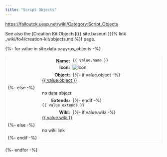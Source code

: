 ```yaml
---
title: "Script Objects"
---
```


<style type="text/css">
  dl {
    border-style: groove;
    border-width: 1px;
    padding: 0.5em;
  }

  dt {
    float: left;
    clear: left;
    width: 200px;
    text-align: right;
    font-weight: bold;
    margin-right: 8px;
  }

  dt::after {
    content: ":";
  }

  dd {
    margin: 0 0 0 110px;
    padding: 0 0 0.5em 0;
  }
</style>

<https://falloutck.uesp.net/wiki/Category:Script_Objects>

See also the [Creation Kit Objects]({{ site.baseurl }}{% link _wiki/fo4/creation-kit/objects.md %}) page.

<section>
{%- for value in site.data.papyrus_objects -%}
<dl>
  <dt>Name</dt>
  <dd><code>{{ value.name }}</code></dd>

  <dt>Icon</dt>
  <dd><img src="{{ site.baseurl }}{{ value.icon | default: '/assets/object_icon/default.png' }}" alt="Icon"></dd>

  <dt>Object</dt>
  {%- if value.object -%}
    <dd><a href="{{ site.baseurl }}/_wiki_objects_ck/{{ value.object }}.html">{{ value.object }}</a></dd>
  {%- else -%}
      <dd>no data object</dd>
  {%- endif -%}

  <dt>Extends</dt>
  <dd><code>{{ value.extends }}</code></dd>

  <dt>Wiki</dt>
  {%- if value.wiki -%}
    <dd><a href="{{ value.wiki }}" target="_blank">{{ value.wiki }}</a></dd>
  {%- else -%}
      <dd>no wiki link</dd>
  {%- endif -%}
</dl>
{%- endfor -%}
</section>
